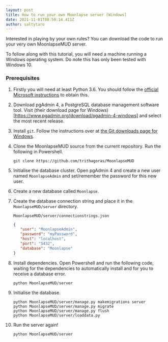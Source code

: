 ```yaml
---
layout: post
title: How to run your own Moonlapse server [Windows]
date: 2021-11-01T08:59:14.411Z
author: saltytaro
---
```

Interested in playing by your own rules? You can download the code to run your very own MoonlapseMUD server.

To follow along with this tutorial, you will need a machine running a Windows operating system. Do note this has only been tested with Windows 10.

### Prerequisites

1. Firstly you will need at least Python 3.6. You should follow the [official Microsoft instructions](https://docs.microsoft.com/en-us/windows/python/beginners) to obtain this.
1. Download pgAdmin 4, a PostgreSQL database management software tool. Visit (their download page for Windows)[https://www.pgadmin.org/download/pgadmin-4-windows] and select the most recent release.
1. Install `git`. Follow the instructions over at [the Git downloads page for Windows](https://git-scm.com/download/win).
1. Clone the MoonlapseMUD source from the current repository. Run the following in Powershell.

   ```shell
   git clone https://github.com/trithagoras/MoonlapseMUD
   ```
1. Initialise the database cluster. Open pgAdmin 4 and create a new user named `MoonlapseAdmin` and set/remember the password for this new user.
1. Create a new database called `Moonlapse`.
1. Create the database connection string and place it in the `MoonlapseMUD/server` directory.

    `MoonlapseMUD/server/connectionstrings.json`

    ```json
    {
       "user": "MoonlapseAdmin",
       "password": "myPassword",
       "host": "localhost",
       "port": "5432",
       "database": "Moonlapse"
    }
    ```
1. Install dependencies. Open Powershell and run the following code, waiting for the dependencies to automatically install and for you to receive a database error.
    
    ```shell
    python MoonlapseMUD/server
    ```
1. Initialise the database.

    ```shell
    python MoonlapseMUD/server/manage.py makemigrations server
    python MoonlapseMUD/server/manage.py migrate
    python MoonlapseMUD/server/manage.py flush
    python MoonlapseMUD/server/loaddata.py
    ```
1. Run the server again!

    ```shell
    python MoonlapseMUD/server
    ```
